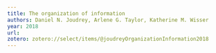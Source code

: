 ```yaml
---
title: The organization of information
authors: Daniel N. Joudrey, Arlene G. Taylor, Katherine M. Wisser
year: 2018
url: 
zotero: zotero://select/items/@joudreyOrganizationInformation2018
---
```



